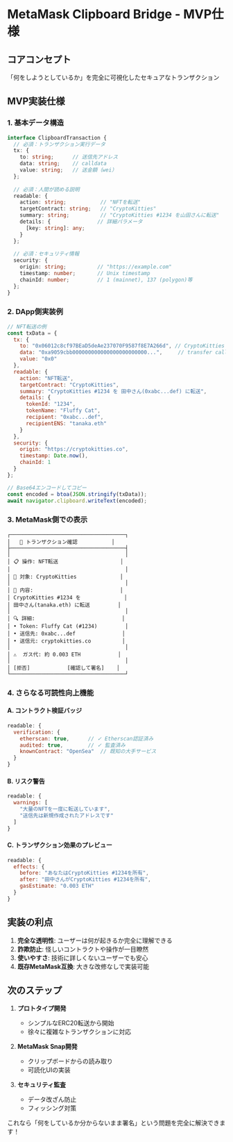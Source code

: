 # MetaMask Clipboard Bridge - MVP仕様

## コアコンセプト
「何をしようとしているか」を完全に可視化したセキュアなトランザクション

## MVP実装仕様

### 1. 基本データ構造
```typescript
interface ClipboardTransaction {
  // 必須：トランザクション実行データ
  tx: {
    to: string;      // 送信先アドレス
    data: string;    // calldata
    value: string;   // 送金額（wei）
  };
  
  // 必須：人間が読める説明
  readable: {
    action: string;           // "NFTを転送" 
    targetContract: string;   // "CryptoKitties"
    summary: string;          // "CryptoKitties #1234 を山田さんに転送"
    details: {               // 詳細パラメータ
      [key: string]: any;
    }
  };
  
  // 必須：セキュリティ情報
  security: {
    origin: string;          // "https://example.com"
    timestamp: number;       // Unix timestamp
    chainId: number;         // 1 (mainnet), 137 (polygon)等
  };
}
```

### 2. DApp側実装例
```javascript
// NFT転送の例
const txData = {
  tx: {
    to: "0x06012c8cf97BEaD5deAe237070F9587f8E7A266d", // CryptoKitties
    data: "0xa9059cbb000000000000000000000000...",     // transfer calldata
    value: "0x0"
  },
  readable: {
    action: "NFT転送",
    targetContract: "CryptoKitties", 
    summary: "CryptoKitties #1234 を 田中さん(0xabc...def) に転送",
    details: {
      tokenId: "1234",
      tokenName: "Fluffy Cat",
      recipient: "0xabc...def",
      recipientENS: "tanaka.eth"
    }
  },
  security: {
    origin: "https://cryptokitties.co",
    timestamp: Date.now(),
    chainId: 1
  }
};

// Base64エンコードしてコピー
const encoded = btoa(JSON.stringify(txData));
await navigator.clipboard.writeText(encoded);
```

### 3. MetaMask側での表示

```
┌─────────────────────────────────────┐
│   🔐 トランザクション確認           │
├─────────────────────────────────────┤
│                                     │
│ 📋 操作: NFT転送                    │
│                                     │
│ 🎯 対象: CryptoKitties              │
│                                     │
│ 📝 内容:                            │
│ CryptoKitties #1234 を              │
│ 田中さん(tanaka.eth) に転送         │
│                                     │
│ 🔍 詳細:                            │
│ • Token: Fluffy Cat (#1234)         │
│ • 送信先: 0xabc...def               │
│ • 送信元: cryptokitties.co          │
│                                     │
│ ⚠️  ガス代: 約 0.003 ETH            │
│                                     │
│ [拒否]            [確認して署名]    │
└─────────────────────────────────────┘
```

### 4. さらなる可読性向上機能

#### A. コントラクト検証バッジ
```javascript
readable: {
  verification: {
    etherscan: true,      // ✓ Etherscan認証済み
    audited: true,        // ✓ 監査済み
    knownContract: "OpenSea"  // 既知の大手サービス
  }
}
```

#### B. リスク警告
```javascript
readable: {
  warnings: [
    "大量のNFTを一度に転送しています",
    "送信先は新規作成されたアドレスです"
  ]
}
```

#### C. トランザクション効果のプレビュー
```javascript
readable: {
  effects: {
    before: "あなたはCryptoKitties #1234を所有",
    after: "田中さんがCryptoKitties #1234を所有",
    gasEstimate: "0.003 ETH"
  }
}
```

## 実装の利点

1. **完全な透明性**: ユーザーは何が起きるか完全に理解できる
2. **詐欺防止**: 怪しいコントラクトや操作が一目瞭然
3. **使いやすさ**: 技術に詳しくないユーザーでも安心
4. **既存MetaMask互換**: 大きな改修なしで実装可能

## 次のステップ

1. **プロトタイプ開発**
   - シンプルなERC20転送から開始
   - 徐々に複雑なトランザクションに対応

2. **MetaMask Snap開発**
   - クリップボードからの読み取り
   - 可読化UIの実装

3. **セキュリティ監査**
   - データ改ざん防止
   - フィッシング対策

これなら「何をしているか分からないまま署名」という問題を完全に解決できます！